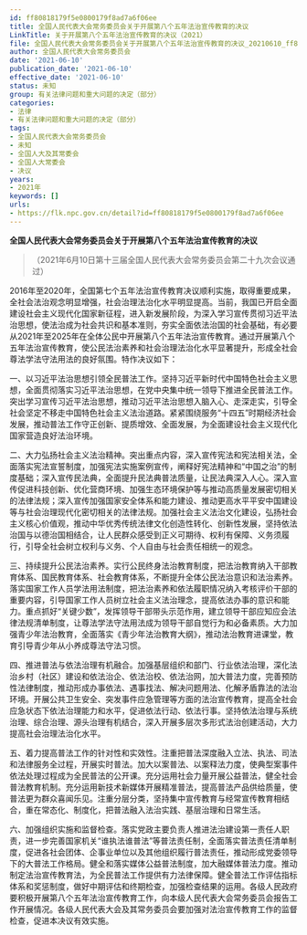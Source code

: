 ```yaml
---
id: ff80818179f5e0800179f8ad7a6f06ee
title: 全国人民代表大会常务委员会关于开展第八个五年法治宣传教育的决议
LinkTitle: 关于开展第八个五年法治宣传教育的决议（2021）
file: 全国人民代表大会常务委员会关于开展第八个五年法治宣传教育的决议_20210610_ff80818179f5e0800179f8ad7a6f06ee.docx
author: 全国人民代表大会常务委员会
date: '2021-06-10'
publication_date: '2021-06-10'
effective_date: '2021-06-10'
status: 未知
group: 有关法律问题和重大问题的决定（部分）
categories:
- 法律
- 有关法律问题和重大问题的决定（部分）
tags:
- 全国人民代表大会常务委员会
- 未知
- 全国人大及其常委会
- 全国人大常委会
- 决议
years:
- 2021年
keywords: []
urls:
- https://flk.npc.gov.cn/detail?id=ff80818179f5e0800179f8ad7a6f06ee
---
```


**全国人民代表大会常务委员会关于开展第八个五年法治宣传教育的决议**

> （2021年6月10日第十三届全国人民代表大会常务委员会第二十九次会议通过）

2016年至2020年，全国第七个五年法治宣传教育决议顺利实施，取得重要成果，全社会法治观念明显增强，社会治理法治化水平明显提高。当前，我国已开启全面建设社会主义现代化国家新征程，进入新发展阶段，为深入学习宣传贯彻习近平法治思想，使法治成为社会共识和基本准则，夯实全面依法治国的社会基础，有必要从2021年至2025年在全体公民中开展第八个五年法治宣传教育。通过开展第八个五年法治宣传教育，使公民法治素养和社会治理法治化水平显著提升，形成全社会尊法学法守法用法的良好氛围。特作决议如下：

一、以习近平法治思想引领全民普法工作。坚持习近平新时代中国特色社会主义思想，全面贯彻落实习近平法治思想，在党中央集中统一领导下推进全民普法工作。突出学习宣传习近平法治思想，推动习近平法治思想入脑入心、走深走实，引导全社会坚定不移走中国特色社会主义法治道路。紧紧围绕服务“十四五”时期经济社会发展，推动普法工作守正创新、提质增效、全面发展，为全面建设社会主义现代化国家营造良好法治环境。

二、大力弘扬社会主义法治精神。突出重点内容，深入宣传宪法和宪法相关法，全面落实宪法宣誓制度，加强宪法实施案例宣传，阐释好宪法精神和“中国之治”的制度基础；深入宣传民法典，全面提升民法典普法质量，让民法典深入人心。深入宣传促进科技创新、优化营商环境、加强生态环境保护等与推动高质量发展密切相关的法律法规；深入宣传加强国家安全体系和能力建设、推动更高水平平安中国建设等与社会治理现代化密切相关的法律法规。加强社会主义法治文化建设，弘扬社会主义核心价值观，推动中华优秀传统法律文化创造性转化、创新性发展，坚持依法治国与以德治国相结合，让人民群众感受到正义可期待、权利有保障、义务须履行，引导全社会树立权利与义务、个人自由与社会责任相统一的观念。

三、持续提升公民法治素养。实行公民终身法治教育制度，把法治教育纳入干部教育体系、国民教育体系、社会教育体系，不断提升全体公民法治意识和法治素养。落实国家工作人员学法用法制度，把法治素养和依法履职情况纳入考核评价干部的重要内容，引导国家工作人员树立社会主义法治理念，提高依法办事的意识和能力。重点抓好“关键少数”，发挥领导干部带头示范作用，建立领导干部应知应会法律法规清单制度，让尊法学法守法用法成为领导干部自觉行为和必备素质。大力加强青少年法治教育，全面落实《青少年法治教育大纲》，推动法治教育进课堂，教育引导青少年从小养成尊法守法习惯。

四、推进普法与依法治理有机融合。加强基层组织和部门、行业依法治理，深化法治乡村（社区）建设和依法治企、依法治校、依法治网，加大普法力度，完善预防性法律制度，推动形成办事依法、遇事找法、解决问题用法、化解矛盾靠法的法治环境。开展公共卫生安全、突发事件应急管理等方面的法治宣传教育，提高全社会应急状态下依法治理能力和水平，促进依法行动、依法行事。坚持依法治理与系统治理、综合治理、源头治理有机结合，深入开展多层次多形式法治创建活动，大力提高社会治理法治化水平。

五、着力提高普法工作的针对性和实效性。注重把普法深度融入立法、执法、司法和法律服务全过程，开展实时普法。加大以案普法、以案释法力度，使典型案事件依法处理过程成为全民普法的公开课。充分运用社会力量开展公益普法，健全社会普法教育机制。充分运用新技术新媒体开展精准普法，提高普法产品供给质量，使普法更为群众喜闻乐见。注重分层分类，坚持集中宣传教育与经常宣传教育相结合，重在常态化、制度化，把普法融入法治实践、基层治理和日常生活。

六、加强组织实施和监督检查。落实党政主要负责人推进法治建设第一责任人职责，进一步完善国家机关“谁执法谁普法”等普法责任制，全面落实普法责任清单制度，促进各社会团体、企事业单位以及其他组织履行普法责任，推动形成党委领导下的大普法工作格局。健全和落实媒体公益普法制度，加大融媒体普法力度。推动制定法治宣传教育法，为全民普法工作提供有力法律保障。健全普法工作评估指标体系和奖惩制度，做好中期评估和终期检查，加强检查结果的运用。各级人民政府要积极开展第八个五年法治宣传教育工作，向本级人民代表大会常务委员会报告工作开展情况。各级人民代表大会及其常务委员会要加强对法治宣传教育工作的监督检查，促进本决议有效实施。
